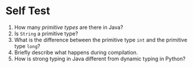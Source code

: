 Self Test
=========

1. How many *primitive types* are there in Java?
2. Is `String` a primitive type?
3. What is the difference between the primitive type `int` and the primitive type `long`?
4. Briefly describe what happens during compilation.
5. How is strong typing in Java different from dynamic typing in Python?
